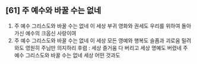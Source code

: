 ## [61] 주 예수와 바꿀 수는 없네

1) 주 예수 그리스도와 바꿀 수는 없네 이 세상 부귀 영화와 권세도 우리를 위하여 돌아가신 예수의 크옵신 사랑이여 
2) 주 예수 그리스도와 바꿀 수는 없네 이 세상 모든 영예와 행복도 슬픔과 괴로움 밀려와도 영원히 주님만 의지하리
후렴 : 세상 즐거움 다 버리고 세상 명예도 버렸네 주 예수 그리스도와 바꿀 수는 없네 세상 어떤 것과도
